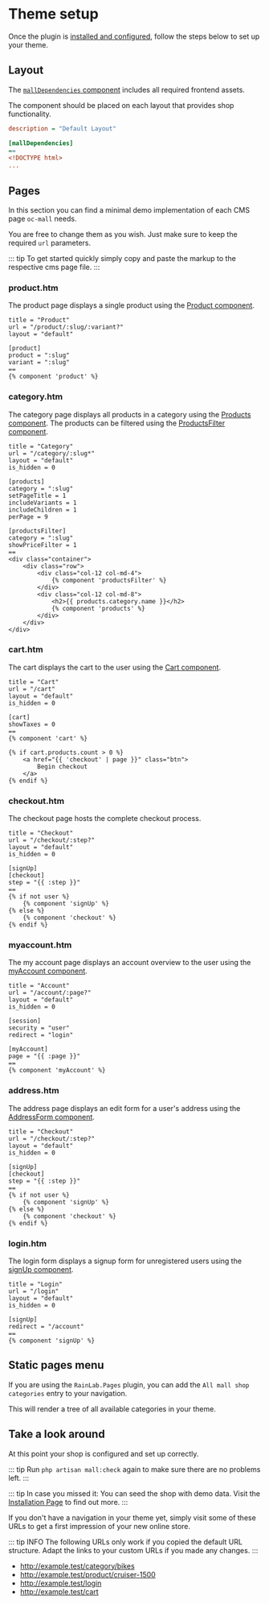 # Theme setup

Once the plugin is [installed and configured](./installation.md), follow the steps below to set up your theme.

## Layout

The [`mallDependencies` component](../components/mall-dependencies.md) includes all required frontend assets.

The component should be placed on each layout that provides shop functionality.  

```ini
description = "Default Layout"

[mallDependencies]
==
<!DOCTYPE html>
...
```

## Pages

In this section you can find a minimal demo implementation of each CMS page `oc-mall` needs.

You are free to change them as you wish. Just make sure to keep the required `url` parameters.

::: tip
To get started quickly simply copy and paste the markup to the respective cms page file.
:::

### product.htm

The product page displays a single product using the [Product component](../components/product.md).


```twig
title = "Product"
url = "/product/:slug/:variant?"
layout = "default"

[product]
product = ":slug"
variant = ":slug"
==
{% component 'product' %}
``` 

### category.htm

The category page displays all products in a category using the [Products component](../components/products.md). The 
products can be filtered using the [ProductsFilter component](../components/products-filter.md).

```twig
title = "Category"
url = "/category/:slug*"
layout = "default"
is_hidden = 0

[products]
category = ":slug"
setPageTitle = 1
includeVariants = 1
includeChildren = 1
perPage = 9

[productsFilter]
category = ":slug"
showPriceFilter = 1
==
<div class="container">
    <div class="row">
        <div class="col-12 col-md-4">
            {% component 'productsFilter' %}
        </div>
        <div class="col-12 col-md-8">
            <h2>{{ products.category.name }}</h2>
            {% component 'products' %}
        </div>
    </div>
</div>
``` 

### cart.htm

The cart displays the cart to the user using the [Cart component](../components/cart.md). 

```twig
title = "Cart"
url = "/cart"
layout = "default"
is_hidden = 0

[cart]
showTaxes = 0
==
{% component 'cart' %}

{% if cart.products.count > 0 %}
    <a href="{{ 'checkout' | page }}" class="btn">
        Begin checkout
    </a>
{% endif %}
``` 

### checkout.htm

The checkout page hosts the complete checkout process. 

```twig
title = "Checkout"
url = "/checkout/:step?"
layout = "default"
is_hidden = 0

[signUp]
[checkout]
step = "{{ :step }}"
==
{% if not user %}
    {% component 'signUp' %}
{% else %}
    {% component 'checkout' %}
{% endif %}
``` 

### myaccount.htm

The my account page displays an account overview to the user using the
[myAccount component](../components/my-account.md). 

```twig
title = "Account"
url = "/account/:page?"
layout = "default"
is_hidden = 0

[session]
security = "user"
redirect = "login"

[myAccount]
page = "{{ :page }}"
==
{% component 'myAccount' %}
``` 

### address.htm

The address page displays an edit form for a user's address using the
[AddressForm component](../components/address-form.md). 

```twig
title = "Checkout"
url = "/checkout/:step?"
layout = "default"
is_hidden = 0

[signUp]
[checkout]
step = "{{ :step }}"
==
{% if not user %}
    {% component 'signUp' %}
{% else %}
    {% component 'checkout' %}
{% endif %}
``` 

### login.htm

The login form displays a signup form for unregistered users using the
[signUp component](../components/sign-up.md). 

```twig
title = "Login"
url = "/login"
layout = "default"
is_hidden = 0

[signUp]
redirect = "/account"
==
{% component 'signUp' %}
``` 

## Static pages menu

If you are using the `RainLab.Pages` plugin, you can add the `All mall shop categories` entry to your navigation. 

This will render a tree of all available categories in your theme. 

## Take a look around

At this point your shop is configured and set up correctly. 

::: tip
Run `php artisan mall:check` again to make sure there are no problems left.
:::

::: tip
In case you missed it: You can seed the shop with demo data.
Visit the [Installation Page](./installation.md) to find out more.
::: 

If you don't have a navigation in your theme yet, simply visit some of
these URLs to get a first impression of your new online store.


::: tip INFO
The following URLs only work if you copied the default URL structure.
Adapt the links to your custom URLs if you made any changes.
::: 

* http://example.test/category/bikes
* http://example.test/product/cruiser-1500
* http://example.test/login
* http://example.test/cart

